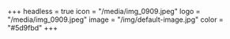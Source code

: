 +++
headless = true
icon = "/media/img_0909.jpeg"
logo = "/media/img_0909.jpeg"
image = "/img/default-image.jpg"
color = "#5d9fbd"
+++
